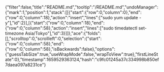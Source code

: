 {"filter":false,"title":"README.md","tooltip":"/README.md","undoManager":{"mark":1,"position":1,"stack":[[{"start":{"row":0,"column":0},"end":{"row":0,"column":18},"action":"insert","lines":["sudo yum update -y"],"id":2}],[{"start":{"row":0,"column":18},"end":{"row":0,"column":58},"action":"insert","lines":["sudo timedatectl set-timezone Asia/Tokyo"],"id":3}]]},"ace":{"folds":[],"scrolltop":0,"scrollleft":0,"selection":{"start":{"row":0,"column":58},"end":{"row":0,"column":58},"isBackwards":false},"options":{"guessTabSize":true,"useWrapMode":false,"wrapToView":true},"firstLineState":0},"timestamp":1659529363124,"hash":"c9fc01245a37c334998b850ef7daea097a8231ce"}